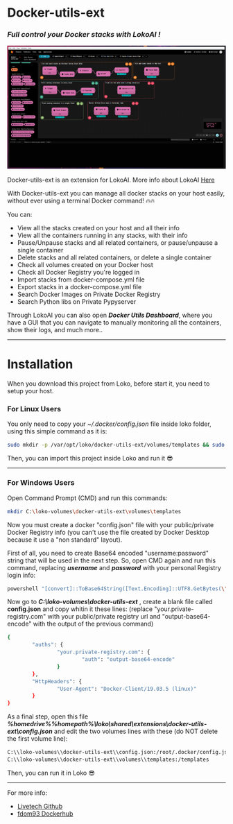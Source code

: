 # Docker-utils-ext
### _Full control your Docker stacks with LokoAI !_ 

![Dockerutilsextpng](Docker-Utils-Ext.png "Docker-utils-ext")

Docker-utils-ext is an extension for LokoAI. More info about LokoAI [Here]

With Docker-utils-ext you can manage all docker stacks on your host easily, without ever using a terminal Docker command! 🔥🔥

You can:
- View all the stacks created on your host and all their info
- View all the containers running in any stacks, with their info
- Pause/Unpause stacks and all related containers, or pause/unpause a single container
- Delete stacks and all related containers, or delete a single container
- Check all volumes created on your Docker host
- Check all Docker Registry you're logged in
- Import stacks from docker-compose.yml file
- Export stacks in a docker-compose.yml file
- Search Docker Images on Private Docker Registry
- Search Python libs on Private Pypyserver

Through LokoAI you can also open _**Docker Utils Dashboard**_, where you have a GUI that you can navigate to manually monitoring all the containers, show their logs, and much more..

___

# Installation
When you download this project from Loko, before start it, you need to setup your host.

### For Linux Users
You only need to copy your _~/.docker/config.json_ file inside loko folder, using this simple command as it is:

```sh
sudo mkdir -p /var/opt/loko/docker-utils-ext/volumes/templates && sudo cp $HOME/.docker/config.json /var/opt/loko/docker-utils-ext/config.json
```

Then, you can import this project inside Loko and run it 😎

___
### For Windows Users
Open Command Prompt (CMD) and run this commands:

```sh
mkdir C:\loko-volumes\docker-utils-ext\volumes\templates
```
Now you must create a docker "config.json" file with your public/private Docker Registry info (you can't use the file created by Docker Desktop because it use a "non standard" layout).

First of all, you need to create Base64 encoded "username:password" string that will be used in the next step.
So, open CMD again and run this command, replacing _**username**_ and _**password**_ with your personal Registry login info:

```sh
powershell "[convert]::ToBase64String([Text.Encoding]::UTF8.GetBytes(\"username:password\"))"
```

Now go to _**C:\loko-volumes\docker-utils-ext**_ , create a blank file called **config.json** and copy whitin it these lines:
(replace "your.private-registry.com" with your public/private registry url and "output-base64-encode" with the output of the previous command)

```sh
{
        "auths": {
                "your.private-registry.com": {
                        "auth": "output-base64-encode" 
                }
        },
        "HttpHeaders": {
                "User-Agent": "Docker-Client/19.03.5 (linux)"
        }
}
```

As a final step, open this file _**%homedrive%%homepath%\loko\shared\extensions\docker-utils-ext\config.json**_ and edit the two volumes lines with these (do NOT delete the first volume line):

```sh
C:\\loko-volumes\\docker-utils-ext\\config.json:/root/.docker/config.json
C:\\loko-volumes\\docker-utils-ext\\volumes\\templates:/templates
```

Then, you can run it in Loko 😎

___

For more info:
- [Livetech Github]
- [fdom93 Dockerhub]

[Here]: <https://github.com/loko-ai/loko>
[Livetech Github]: <https://github.com/loko-ai>
[fdom93 Dockerhub]: <https://hub.docker.com/u/fdom93>
